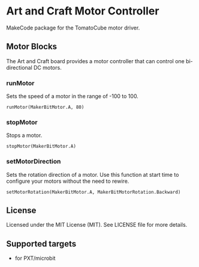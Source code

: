 # Art and Craft Motor Controller

MakeCode package for the TomatoCube motor driver.


## Motor Blocks

The Art and Craft board provides a motor controller that can control one bi-directional DC motors.

### runMotor

Sets the speed of a motor in the range of -100 to 100.

```sig
runMotor(MakerBitMotor.A, 80)
```

### stopMotor

Stops a motor.

```sig
stopMotor(MakerBitMotor.A)
```

### setMotorDirection

Sets the rotation direction of a motor. Use this function at start time to configure your motors without the need to rewire.

```sig
setMotorRotation(MakerBitMotor.A, MakerBitMotorRotation.Backward)
```

## License

Licensed under the MIT License (MIT). See LICENSE file for more details.

## Supported targets

- for PXT/microbit
